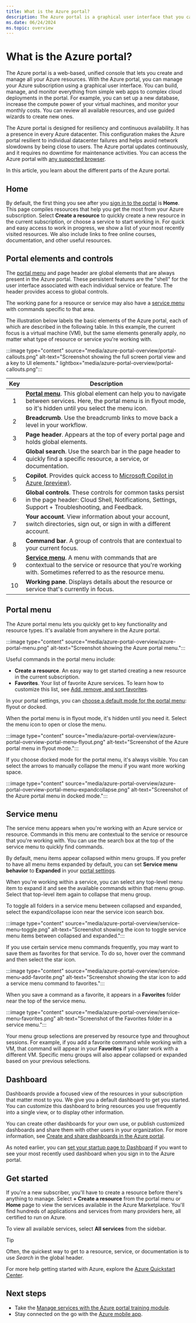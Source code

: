 ```yaml
---
title: What is the Azure portal?
description: The Azure portal is a graphical user interface that you can use to manage your Azure services. Learn how to navigate and find resources in the Azure portal.
ms.date: 06/24/2024
ms.topic: overview
---
```


# What is the Azure portal?

The Azure portal is a web-based, unified console that lets you create and manage all your Azure resources. With the Azure portal, you can manage your Azure subscription using a graphical user interface. You can build, manage, and monitor everything from simple web apps to complex cloud deployments in the portal. For example, you can set up a new database, increase the compute power of your virtual machines, and monitor your monthly costs. You can review all available resources, and use guided wizards to create new ones.

The Azure portal is designed for resiliency and continuous availability. It has a presence in every Azure datacenter. This configuration makes the Azure portal resilient to individual datacenter failures and helps avoid network slowdowns by being close to users. The Azure portal updates continuously, and it requires no downtime for maintenance activities. You can access the Azure portal with [any supported browser](azure-portal-supported-browsers-devices.md).

In this article, you learn about the different parts of the Azure portal.

## Home

By default, the first thing you see after you [sign in to the portal](https://portal.azure.com) is **Home**. This page compiles resources that help you get the most from your Azure subscription. Select **Create a resource** to quickly create a new resource in the current subscription, or choose a service to start working in. For quick and easy access to work in progress, we show a list of your most recently visited resources. We also include links to free online courses, documentation, and other useful resources.

## Portal elements and controls

The [portal menu](#portal-menu) and page header are global elements that are always present in the Azure portal. These persistent features are the "shell" for the user interface associated with each individual service or feature. The header provides access to global controls.

The working pane for a resource or service may also have a [service menu](#service-menu) with commands specific to that area.

The illustration below labels the basic elements of the Azure portal, each of which are described in the following table. In this example, the current focus is a virtual machine (VM), but the same elements generally apply, no matter what type of resource or service you're working with.

:::image type="content" source="media/azure-portal-overview/portal-callouts.png" alt-text="Screenshot showing the full screen portal view and a key to UI elements." lightbox="media/azure-portal-overview/portal-callouts.png":::

|Key|Description |
|:---:|---|
|1|**[Portal menu](#portal-menu)**. This global element can help you to navigate between services. Here, the portal menu is in flyout mode, so it's hidden until you select the menu icon.|
|2|**Breadcrumb**. Use the breadcrumb links to move back a level in your workflow.|
|3|**Page header**. Appears at the top of every portal page and holds global elements.|
|4|**Global search**. Use the search bar in the page header to quickly find a specific resource, a service, or documentation.|
|5|**Copilot**. Provides quick access to [Microsoft Copilot in Azure (preview)](/azure/copilot/).|
|6|**Global controls**. These controls for common tasks persist in the page header: Cloud Shell, Notifications, Settings, Support + Troubleshooting, and Feedback.|
|7|**Your account**. View information about your account, switch directories, sign out, or sign in with a different account.|
|8|**Command bar**. A group of controls that are contextual to your current focus.|
|9|**[Service menu](#service-menu)**. A menu with commands that are contextual to the service or resource that you're working with. Sometimes referred to as the resource menu.|
|10|**Working pane**. Displays details about the resource or service that's currently in focus.|

## Portal menu

The Azure portal menu lets you quickly get to key functionality and resource types. It's available from anywhere in the Azure portal.

:::image type="content" source="media/azure-portal-overview/azure-portal-menu.png" alt-text="Screenshot showing the Azure portal menu.":::

Useful commands in the portal menu include:

- **Create a resource**. An easy way to get started creating a new resource in the current subscription.
- **Favorites**. Your list of favorite Azure services. To learn how to customize this list, see [Add, remove, and sort favorites](../azure-portal/azure-portal-add-remove-sort-favorites.md).

In your portal settings, you can [choose a default mode for the portal menu](set-preferences.md#portal-menu-behavior): flyout or docked.

When the portal menu is in flyout mode, it's hidden until you need it. Select the menu icon to open or close the menu.

:::image type="content" source="media/azure-portal-overview/azure-portal-overview-portal-menu-flyout.png" alt-text="Screenshot of the Azure portal menu in flyout mode.":::

If you choose docked mode for the portal menu, it's always visible. You can select the arrows to manually collapse the menu if you want more working space.

:::image type="content" source="media/azure-portal-overview/azure-portal-overview-portal-menu-expandcollapse.png" alt-text="Screenshot of the Azure portal menu in docked mode.":::

## Service menu

The service menu appears when you're working with an Azure service or resource. Commands in this menu are contextual to the service or resource that you're working with. You can use the search box at the top of the service menu to quickly find commands.

By default, menu items appear collapsed within menu groups. If you prefer to have all menu items expanded by default, you can set **Service menu behavior** to **Expanded** in your [portal settings](set-preferences.md#service-menu-behavior).

When you're working within a service, you can select any top-level menu item to expand it and see the available commands within that menu group. Select that top-level item again to collapse that menu group.

To toggle all folders in a service menu between collapsed and expanded, select the expand/collapse icon near the service icon search box.

:::image type="content" source="media/azure-portal-overview/service-menu-toggle.png" alt-text="Screenshot showing the icon to toggle service menu items between collapsed and expanded.":::

If you use certain service menu commands frequently, you may want to save them as favorites for that service. To do so, hover over the command and then select the star icon.

:::image type="content" source="media/azure-portal-overview/service-menu-add-favorite.png" alt-text="Screenshot showing the star icon to add a service menu command to favorites.":::

When you save a command as a favorite, it appears in a **Favorites** folder near the top of the service menu.

:::image type="content" source="media/azure-portal-overview/service-menu-favorites.png" alt-text="Screenshot of the Favorites folder in a service menu.":::

Your menu group selections are preserved by resource type and throughout sessions. For example, if you add a favorite command while working with a VM, that command will appear in your **Favorites** if you later work with a different VM. Specific menu groups will also appear collapsed or expanded based on your previous selections.

## Dashboard

Dashboards provide a focused view of the resources in your subscription that matter most to you. We give you a default dashboard to get you started. You can customize this dashboard to bring resources you use frequently into a single view, or to display other information.

You can create other dashboards for your own use, or publish customized dashboards and share them with other users in your organization. For more information, see [Create and share dashboards in the Azure portal](../azure-portal/azure-portal-dashboards.md).

As noted earlier, you can [set your startup page to Dashboard](set-preferences.md#choose-a-startup-page) if you want to see your most recently used dashboard when you sign in to the Azure portal.

## Get started

If you're a new subscriber, you'll have to create a resource before there's anything to manage. Select **+ Create a resource** from the portal menu or **Home** page to view the services available in the Azure Marketplace. You'll find hundreds of applications and services from many providers here, all certified to run on Azure.

To view all available services, select **All services** from the sidebar.

> [!TIP]
> Often, the quickest way to get to a resource, service, or documentation is to use *Search* in the global header.

For more help getting started with Azure, explore the [Azure Quickstart Center](azure-portal-quickstart-center.md).

## Next steps

- Take the [Manage services with the Azure portal training module](/training/modules/tour-azure-portal/).
- Stay connected on the go with the [Azure mobile app](https://azure.microsoft.com/features/azure-portal/mobile-app/).
